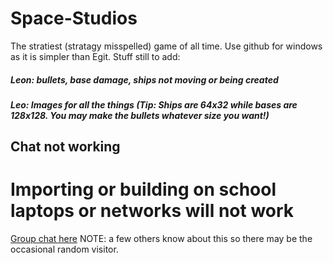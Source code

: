 # Space-Studios
The stratiest (stratagy misspelled) game of all time.
Use github for windows as it is simpler than Egit.
		Stuff still to add: 
##### Leon: bullets, base damage, ships not moving or being created
##### Leo: Images for all the things (Tip: Ships are 64x32 while bases are 128x128. You may make the bullets whatever size you want!)

## Chat not working

# Importing or building on school laptops or networks will not work

[Group chat here](https://test-chat-nikola-bojanic.c9.io/) NOTE: a few others know about this so there may be the occasional random visitor.

